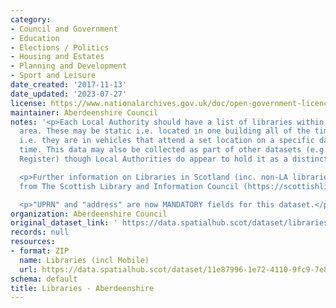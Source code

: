 ```yaml
---
category:
- Council and Government
- Education
- Elections / Politics
- Housing and Estates
- Planning and Development
- Sport and Leisure
date_created: '2017-11-13'
date_updated: '2023-07-27'
license: https://www.nationalarchives.gov.uk/doc/open-government-licence/version/3/
maintainer: Aberdeenshire Council
notes: '<p>Each Local Authority should have a list of libraries within their Council
  area. These may be static i.e. located in one building all of the time, or mobile
  i.e. they are in vehicles that attend a set location on a specific day at a certain
  time. This data may also be collected as part of other datasets (e.g. Council Asset
  Register) though Local Authorities do appear to hold it as a distinct layer.</p>

  <p>Further information on Libraries in Scotland (inc. non-LA libraries) is available
  from The Scottish Library and Information Council (https://scottishlibraries.org/)</p>

  <p>"UPRN" and "address" are now MANDATORY fields for this dataset.</p>'
organization: Aberdeenshire Council
original_dataset_link: ' https://data.spatialhub.scot/dataset/libraries-as'
records: null
resources:
- format: ZIP
  name: Libraries (incl Mobile)
  url: https://data.spatialhub.scot/dataset/11e87996-1e72-4110-9fc9-7e8f0bdee3b6/resource/33688c90-098d-4c60-8d82-c8652060aefe/download/libraries.zip
schema: default
title: Libraries - Aberdeenshire
---
```

